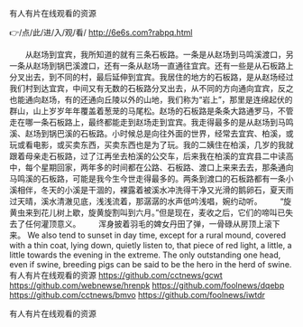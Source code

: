 
有人有片在线观看的资源




👉/点/此/进/入/观/看/ http://6e6s.com?rabpq.html




　　从赵场到宜宾，我所知道的就有三条石板路。一条是从赵场到马鸣溪渡口，另一条从赵场到锅巴溪渡口，还有一条从赵场一直通往宜宾。还有一些是从石板路上分叉出去，到不同的村，最后延伸到宜宾。我居住的地方的石板路，是从赵场经过我们村到达宜宾，中间又有无数的石板路分叉出去，从不同的方向通向宜宾，反之也能通向赵场，有的还通向丘陵以外的山地，我们称为“岩上”，那里是连绵起伏的群山，山上岁岁年年覆盖着葱茏的马尾松。赵场的石板路是条条大路通罗马，不管走在哪一条石板路上，最终都能走到赵场走到宜宾。我走得最多的是从赵场到马鸣溪、赵场到锅巴溪的石板路。小时候总是向往外面的世界，经常去宜宾、柏溪，或玩或看电影，或买卖东西，买卖东西也是为了玩。我的二姨住在柏溪，几岁的我就跟着母亲走石板路，过了江再坐去柏溪的公交车，后来我在柏溪的宜宾县二中读高中，每个星期回家，两年多的时间都在公路、石板路、渡口上来来去去，那条通向马鸣溪的石板路，可能是我今生今世走得最多的。两条到渡口的石板路都有一条小溪相伴，冬天的小溪是干涸的，裸露着被溪水冲洗得干净又光滑的鹅卵石，夏天雨过天晴，溪水清澈见底，浅浅流着，那潺潺的水声低吟浅唱，婉约动听。
　　“旋黄虫来到花儿树上歇，旋黄旋割叫到六月。”但是现在，麦收之后，它们的啼叫已失去了任何灌顶意义。
　　浑身披着羽毛的婢女丹田了弹，一骨碌从房顶上滚下来。
We also tend to sunset in day time, except for a rural mound, covered with a thin coat, lying down, quietly listen to, that piece of red light, a little, a little towards the evening in the extreme.
The only outstanding one head, even if swine, breeding pigs can be said to be the hero in the herd of swine.
有人有片在线观看的资源 https://github.com/cctnews/gcwt
https://github.com/webnewse/hrenpk
https://github.com/foolnews/dqebp
https://github.com/cctnews/bmvo
https://github.com/foolnews/iwtdr





有人有片在线观看的资源
